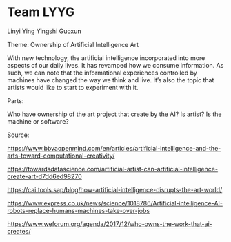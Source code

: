 Team LYYG
=========
Linyi
Ying
Yingshi
Guoxun

Theme: Ownership of Artificial Intelligence Art

With new technology, the artificial intelligence incorporated into more aspects of our daily lives. It has revamped how we consume information. As such, we can note that the informational experiences controlled by machines have changed the way we think and live. It’s also the topic that artists would like to start to experiment with it. 

Parts:

Who have ownership of the art project that create by the AI? Is artist? Is the machine or software?

Source:

https://www.bbvaopenmind.com/en/articles/artificial-intelligence-and-the-arts-toward-computational-creativity/

https://towardsdatascience.com/artificial-artist-can-artificial-intelligence-create-art-d7dd6ed98270

https://cai.tools.sap/blog/how-artificial-intelligence-disrupts-the-art-world/

https://www.express.co.uk/news/science/1018786/Artificial-intelligence-AI-robots-replace-humans-machines-take-over-jobs

https://www.weforum.org/agenda/2017/12/who-owns-the-work-that-ai-creates/
